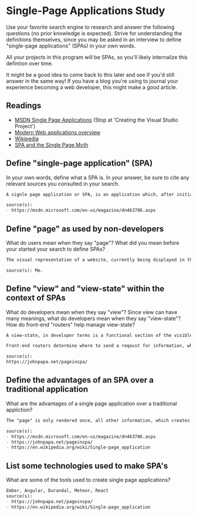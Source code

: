 # Single-Page Applications Study

Use your favorite search engine to research and answer the following questions
(no prior knowledge is expected). Strive for understanding the definitions
themselves, since you may be asked in an interview to define "single-page
applications" (SPAs) in your own words.

All your projects in this program will be SPAs, so you'll likely internalize
this defintion over time.

It might be a good idea to come back to this later and see if you'd still answer
in the same way! If you have a blog you're using to journal your experience
becoming a web developer, this might make a good article.

## Readings

-   [MSDN Single Page Applications](https://msdn.microsoft.com/en-us/magazine/dn463786.aspx) (Stop at 'Creating the Visual Studio Project')
-   [Modern Web applications overview](http://singlepageappbook.com/goal.html)
-   [Wikipedia](https://en.wikipedia.org/wiki/Single-page_application)
-   [SPA and the Single Page Myth](https://johnpapa.net/pageinspa/)

## Define "single-page application" (SPA)

In your own words, define what a SPA is. In your answer, be sure to cite any
relevant sources you consulted in your search.

```md
A signle page application or SPA, is an application which, after initially being rendered in the browser, does not reload to update information on the page. The client requests information via ajax and the server responds with JSON formatted data.

source(s):
- https://msdn.microsoft.com/en-us/magazine/dn463786.aspx
```

## Define "page" as used by non-developers

What do users mean when they say "page"? What did you mean before your started
your search to define SPAs?

```md
The visual representation of a website, currently being displayed in the browser, which can be naviagated by clicking links to go to different pages.

source(s): Me.
```

## Define "view" and "view-state" within the context of SPAs

What do developers mean when they say "view"? Since view can have many meanings,
what do developers mean when they say "view-state"? How do front-end "routers"
help manage view-state?

```md
A view-state, in developer terms is a functional section of the visible content, which is determined by a small amount of HTML. The view could be the entire content of what the user sees and would call a 'page'.

Front-end routers determine where to send a reqeust for information, whether its local, stored in a cache, or from the server.

source(s):
https://johnpapa.net/pageinspa/
```

## Define the advantages of an SPA over a traditional application

What are the advantages of a single page application over a traditional appliction?

```md
The "page" is only rendered once, all other information, which creates the different views, is sent through intermediate communication between the server and the client. Views can change faster than having new pages rendered.

source(s):
- https://msdn.microsoft.com/en-us/magazine/dn463786.aspx
- https://johnpapa.net/pageinspa/
- https://en.wikipedia.org/wiki/Single-page_application
```

## List some technologies used to make SPA's

What are some of the tools used to create single page applications?

```md
Ember, Angular, Durandal, Meteor, React
source(s):
- https://johnpapa.net/pageinspa/
- https://en.wikipedia.org/wiki/Single-page_application
```
